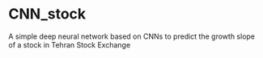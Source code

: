 # CNN_stock
A simple deep neural network based on CNNs to predict the growth slope of a stock in Tehran Stock Exchange
